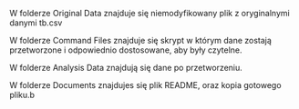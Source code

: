 W folderze Original Data znajduje się niemodyfikowany plik z oryginalnymi danymi tb.csv

W folderze Command Files znajduje się skrypt w którym dane zostają przetworzone i odpowiednio 
dostosowane, aby były czytelne.

W folderze Analysis Data znajdują się dane po przetworzeniu.

W folderze Documents znajdujes się plik README, oraz kopia gotowego pliku.b
